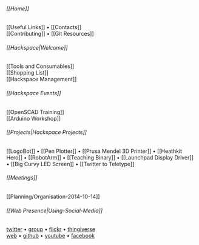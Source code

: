 ###### [[Home]]

[[Useful Links]] • [[Contacts]]  
[[Contributing]] • [[Git Resources]]

###### [[Hackspace|Welcome]]

[[Tools and Consumables]]  
[[Shopping List]]  
[[Hackspace Management]]

###### [[Hackspace Events]]
[[OpenSCAD Training]]  
[[Arduino Workshop]]

###### [[Projects|Hackspace Projects]]

[[LogoBot]] • 
[[Pen Plotter]] • 
[[Prusa Mendel 3D Printer]] • 
[[Heathkit Hero]] • 
[[RobotArm]] • 
[[Teaching Binary]] • 
[[Launchpad Display Driver]] • 
[[Big Curvy LED Screen]] • 
[[Twitter to Teletype]]

###### [[Meetings]]

[[Planning/Organisation-2014-10-14]]

<!-- footer links -->

###### [[Web Presence|Using-Social-Media]]

[twitter] • [group][Google Group] • [flickr] • [thingiverse][]  
[web][Website] • [github] • [youtube] • [facebook]

[Website]: http://swindon.hackspace.org.uk/
[Google Group]: http://groups.google.com/group/swindon-hackspace
[Twitter]: http://twitter.com/snhack
[YouTube]: http://www.youtube.com/user/snhackspace
[Flickr]: https://www.flickr.com/groups/swindon-hackspace/
[Facebook]: https://www.facebook.com/swindon.hackspace
[Github]: https://github.com/snhack
[Thingiverse]: http://www.thingiverse.com/Swindon-Hackspace/

<!--
[`web`][web]
[`group`][Google Group]
[`twitter`][Twitter]
[`flickr`][Flickr]
[`youtube`][YouTube]
[`fbook`][Facebook]
[`thingiverse`][Thingiverse]
[`github`][Github]
-->